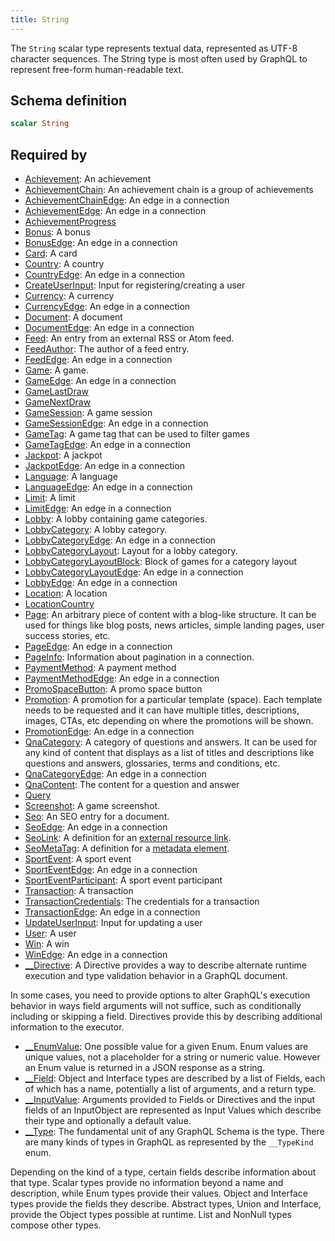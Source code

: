 ```yaml
---
title: String
---
```


The `String` scalar type represents textual data, represented as UTF-8
character sequences. The String type is most often used by GraphQL to
represent free-form human-readable text.

## Schema definition
```graphql
scalar String
```

## Required by
* [Achievement](graphql/schema/achievement.md): An achievement
* [AchievementChain](graphql/schema/achievementchain.md): An achievement chain is a group of achievements
* [AchievementChainEdge](graphql/schema/achievementchainedge.md): An edge in a connection
* [AchievementEdge](graphql/schema/achievementedge.md): An edge in a connection
* [AchievementProgress](graphql/schema/achievementprogress.md)
* [Bonus](graphql/schema/bonus.md): A bonus
* [BonusEdge](graphql/schema/bonusedge.md): An edge in a connection
* [Card](graphql/schema/card.md): A card
* [Country](graphql/schema/country.md): A country
* [CountryEdge](graphql/schema/countryedge.md): An edge in a connection
* [CreateUserInput](graphql/schema/createuserinput.md): Input for registering/creating a user
* [Currency](graphql/schema/currency.md): A currency
* [CurrencyEdge](graphql/schema/currencyedge.md): An edge in a connection
* [Document](graphql/schema/document.md): A document
* [DocumentEdge](graphql/schema/documentedge.md): An edge in a connection
* [Feed](graphql/schema/feed.md): An entry from an external RSS or Atom feed.
* [FeedAuthor](graphql/schema/feedauthor.md): The author of a feed entry.
* [FeedEdge](graphql/schema/feededge.md): An edge in a connection
* [Game](graphql/schema/game.md): A game.
* [GameEdge](graphql/schema/gameedge.md): An edge in a connection
* [GameLastDraw](graphql/schema/gamelastdraw.md)
* [GameNextDraw](graphql/schema/gamenextdraw.md)
* [GameSession](graphql/schema/gamesession.md): A game session
* [GameSessionEdge](graphql/schema/gamesessionedge.md): An edge in a connection
* [GameTag](graphql/schema/gametag.md): A game tag that can be used to filter games
* [GameTagEdge](graphql/schema/gametagedge.md): An edge in a connection
* [Jackpot](graphql/schema/jackpot.md): A jackpot
* [JackpotEdge](graphql/schema/jackpotedge.md): An edge in a connection
* [Language](graphql/schema/language.md): A language
* [LanguageEdge](graphql/schema/languageedge.md): An edge in a connection
* [Limit](graphql/schema/limit.md): A limit
* [LimitEdge](graphql/schema/limitedge.md): An edge in a connection
* [Lobby](graphql/schema/lobby.md): A lobby containing game categories.
* [LobbyCategory](graphql/schema/lobbycategory.md): A lobby category.
* [LobbyCategoryEdge](graphql/schema/lobbycategoryedge.md): An edge in a connection
* [LobbyCategoryLayout](graphql/schema/lobbycategorylayout.md): Layout for a lobby category.
* [LobbyCategoryLayoutBlock](graphql/schema/lobbycategorylayoutblock.md): Block of games for a category layout
* [LobbyCategoryLayoutEdge](graphql/schema/lobbycategorylayoutedge.md): An edge in a connection
* [LobbyEdge](graphql/schema/lobbyedge.md): An edge in a connection
* [Location](graphql/schema/location.md): A location
* [LocationCountry](graphql/schema/locationcountry.md)
* [Page](graphql/schema/page.md): An arbitrary piece of content with a blog-like structure. It can be used for things like blog posts, news articles, simple landing pages, user success stories, etc.
* [PageEdge](graphql/schema/pageedge.md): An edge in a connection
* [PageInfo](graphql/schema/pageinfo.md): Information about pagination in a connection.
* [PaymentMethod](graphql/schema/paymentmethod.md): A payment method
* [PaymentMethodEdge](graphql/schema/paymentmethodedge.md): An edge in a connection
* [PromoSpaceButton](graphql/schema/promospacebutton.md): A promo space button
* [Promotion](graphql/schema/promotion.md): A promotion for a particular template (space). Each template needs to be requested and it can have multiple titles, descriptions, images, CTAs, etc depending on where the promotions will be shown.
* [PromotionEdge](graphql/schema/promotionedge.md): An edge in a connection
* [QnaCategory](graphql/schema/qnacategory.md): A category of questions and answers. It can be used for any kind of content that displays as a list of titles and descriptions like questions and answers, glossaries, terms and conditions, etc.
* [QnaCategoryEdge](graphql/schema/qnacategoryedge.md): An edge in a connection
* [QnaContent](graphql/schema/qnacontent.md): The content for a question and answer
* [Query](graphql/schema/query.md)
* [Screenshot](graphql/schema/screenshot.md): A game screenshot.
* [Seo](graphql/schema/seo.md): An SEO entry for a document.
* [SeoEdge](graphql/schema/seoedge.md): An edge in a connection
* [SeoLink](graphql/schema/seolink.md): A definition for an [external resource link](https://developer.mozilla.org/en-US/docs/Web/HTML/Element/link).
* [SeoMetaTag](graphql/schema/seometatag.md): A definition for a [metadata element](https://developer.mozilla.org/en-US/docs/Web/HTML/Element/meta).
* [SportEvent](graphql/schema/sportevent.md): A sport event
* [SportEventEdge](graphql/schema/sporteventedge.md): An edge in a connection
* [SportEventParticipant](graphql/schema/sporteventparticipant.md): A sport event participant
* [Transaction](graphql/schema/transaction.md): A transaction
* [TransactionCredentials](graphql/schema/transactioncredentials.md): The credentials for a transaction
* [TransactionEdge](graphql/schema/transactionedge.md): An edge in a connection
* [UpdateUserInput](graphql/schema/updateuserinput.md): Input for updating a user
* [User](graphql/schema/user.md): A user
* [Win](graphql/schema/win.md): A win
* [WinEdge](graphql/schema/winedge.md): An edge in a connection
* [__Directive](graphql/schema/__directive.md): A Directive provides a way to describe alternate runtime execution and type validation behavior in a GraphQL document.

In some cases, you need to provide options to alter GraphQL's execution behavior in ways field arguments will not suffice, such as conditionally including or skipping a field. Directives provide this by describing additional information to the executor.
* [__EnumValue](graphql/schema/__enumvalue.md): One possible value for a given Enum. Enum values are unique values, not a placeholder for a string or numeric value. However an Enum value is returned in a JSON response as a string.
* [__Field](graphql/schema/__field.md): Object and Interface types are described by a list of Fields, each of which has a name, potentially a list of arguments, and a return type.
* [__InputValue](graphql/schema/__inputvalue.md): Arguments provided to Fields or Directives and the input fields of an InputObject are represented as Input Values which describe their type and optionally a default value.
* [__Type](graphql/schema/__type.md): The fundamental unit of any GraphQL Schema is the type. There are many kinds of types in GraphQL as represented by the `__TypeKind` enum.

Depending on the kind of a type, certain fields describe information about that type. Scalar types provide no information beyond a name and description, while Enum types provide their values. Object and Interface types provide the fields they describe. Abstract types, Union and Interface, provide the Object types possible at runtime. List and NonNull types compose other types.
